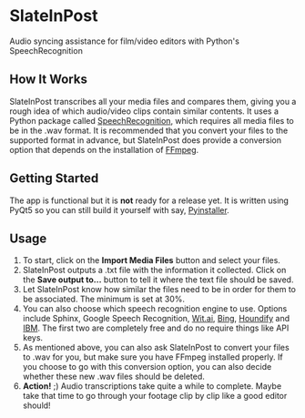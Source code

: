 # SlateInPost
Audio syncing assistance for film/video editors with Python's SpeechRecognition

## How It Works
SlateInPost transcribes all your media files and compares them, giving you a rough idea of which audio/video clips contain similar contents.
It uses a Python package called [SpeechRecognition](https://pypi.org/project/SpeechRecognition/), which requires all media files to be in the .wav format. It is recommended that you convert your files to the supported format in advance, but SlateInPost does provide a conversion option that depends on the installation of [FFmpeg](https://ffmpeg.org/).

## Getting Started
The app is functional but it is **not** ready for a release yet. It is written using PyQt5 so you can still build it yourself with say, [Pyinstaller](https://pypi.org/project/PyInstaller/).

## Usage
1. To start, click on the **Import Media Files** button and select your files.
2. SlateInPost outputs a .txt file with the information it collected. Click on the **Save output to...** button to tell it where the text file should be saved.
3. Let SlateInPost know how similar the files need to be in order for them to be associated. The minimum is set at 30%.
4. You can also choose which speech recognition engine to use. Options include Sphinx, Google Speech Recognition, [Wit.ai](http://wit.ai/), [Bing](https://www.microsoft.com/cognitive-services/en-us/speech-api), [Houndify](https://houndify.com/) and [IBM](http://www.ibm.com/watson/speech-to-text). The first two are completely free and do no require things like API keys. 
5. As mentioned above, you can also ask SlateInPost to convert your files to .wav for you, but make sure you have FFmpeg installed properly. If you choose to go with this conversion option, you can also decide whether these new .wav files should be deleted.
6. **Action!** ;) Audio transcriptions take quite a while to complete. Maybe take that time to go through your footage clip by clip like a good editor should!
